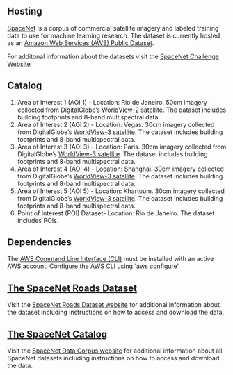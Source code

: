 ## Hosting
[SpaceNet](https://spacenetchallenge.github.io/) is a corpus of commercial satellite imagery and labeled training data to use for machine learning research. The dataset is currently hosted as an [Amazon Web Services (AWS) Public Dataset](https://aws.amazon.com/public-datasets/spacenet/).

For additonal information about the datasets visit the [SpaceNet Challenge Website](https://spacenetchallenge.github.io/)

## Catalog
1. Area of Interest 1 (AOI 1) - Location: Rio de Janeiro. 50cm imagery collected from DigitalGlobe’s [WorldView-2 satellite](http://satimagingcorp.s3.amazonaws.com/site/pdf/WorldView-2_datasheet.pdf). The dataset includes building footprints and 8-band multispectral data.
2. Area of Interest 2 (AOI 2) - Location: Vegas. 30cm imagery collected from DigitalGlobe’s [WorldView-3 satellite](https://www.spaceimagingme.com/downloads/sensors/datasheets/DG_WorldView3_DS_2014.pdf). The dataset includes building footprints and 8-band multispectral data.
3. Area of Interest 3 (AOI 3) - Location: Paris. 30cm imagery collected from DigitalGlobe’s [WorldView-3 satellite](https://www.spaceimagingme.com/downloads/sensors/datasheets/DG_WorldView3_DS_2014.pdf). The dataset includes building footprints and 8-band multispectral data.
4. Area of Interest 4 (AOI 4) - Location: Shanghai. 30cm imagery collected from DigitalGlobe’s [WorldView-3 satellite](https://www.spaceimagingme.com/downloads/sensors/datasheets/DG_WorldView3_DS_2014.pdf). The dataset includes building footprints and 8-band multispectral data.
5. Area of Interest 5 (AOI 5) - Location: Khartoum. 30cm imagery collected from DigitalGlobe’s [WorldView-3 satellite](https://www.spaceimagingme.com/downloads/sensors/datasheets/DG_WorldView3_DS_2014.pdf). The dataset includes building footprints and 8-band multispectral data.
6. Point of Interest (POI) Dataset- Location: Rio de Janeiro. The dataset includes POIs.

## Dependencies
The [AWS Command Line Interface (CLI)](https://aws.amazon.com/cli/) must be installed with an active AWS account. Configure the AWS CLI using 'aws configure'

## [The SpaceNet Roads Dataset](https://spacenetchallenge.github.io/datasets/spacenetRoads_summary.html)
Visit the [SpaceNet Roads Dataset website](https://spacenetchallenge.github.io/datasets/spacenetRoads_summary.html) for additional information about the dataset including instructions on how to access and download the data.  


## [The SpaceNet Catalog](https://spacenetchallenge.github.io/datasets/datasetHomePage.html)
Visit the [SpaceNet Data Corpus website](https://spacenetchallenge.github.io/datasets/spacenetRoads_summary.html) for additional information about all SpaceNet datasets including instructions on how to access and download the data.




